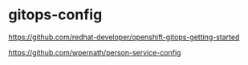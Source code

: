 # gitops-config

https://github.com/redhat-developer/openshift-gitops-getting-started

https://github.com/wpernath/person-service-config